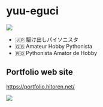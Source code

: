 yuu-eguci
===

![](https://gist.githubusercontent.com/yuu-eguci/5dfba60c39d10740e4450ac8851218c0/raw/75866d5c08d51161bf3e4c9c98b9f79e4bfc346f/never-stay-dog.gif)

- 🇯🇵 駆け出しパイソニスタ
- 🇬🇧 Amateur Hobby Pythonista
- 🇷🇴 Pythonista Amator de Hobby

## Portfolio web site

https://portfolio.hitoren.net/

![](https://user-images.githubusercontent.com/28250432/87242761-9397d480-c46a-11ea-8ed4-bbe31ee21c28.png)
